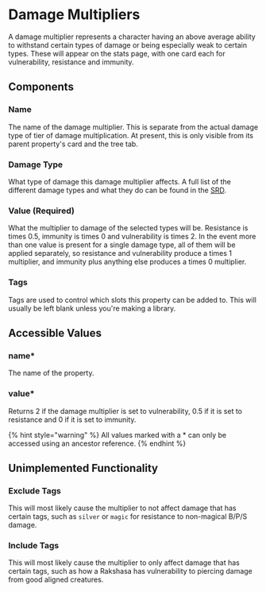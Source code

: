 # Damage Multipliers

A damage multiplier represents a character having an above average ability to withstand certain types of damage or being especially weak to certain types. These will appear on the stats page, with one card each for vulnerability, resistance and immunity.

## Components

### Name

The name of the damage multiplier. This is separate from the actual damage type of tier of damage multiplication. At present, this is only visible from its parent property's card and the tree tab.

### Damage Type

What type of damage this damage multiplier affects. A full list of the different damage types and what they do can be found in the [SRD](https://www.5esrd.com/gamemastering/combat/#Damage_Types).

### Value \(Required\)

What the multiplier to damage of the selected types will be. Resistance is times 0.5, immunity is times 0 and vulnerability is times 2. In the event more than one value is present for a single damage type, all of them will be applied separately, so resistance and vulnerability produce a times 1 multiplier, and immunity plus anything else produces a times 0 multiplier.

### Tags

Tags are used to control which slots this property can be added to. This will usually be left blank unless you're making a library.

## Accessible Values

### name\*

The name of the property.

### value\*

Returns 2 if the damage multiplier is set to vulnerability, 0.5 if it is set to resistance and 0 if it is set to immunity.

{% hint style="warning" %}
All values marked with a \* can only be accessed using an ancestor reference.
{% endhint %}

## Unimplemented Functionality

### Exclude Tags

This will most likely cause the multiplier to not affect damage that has certain tags, such as `silver` or `magic` for resistance to non-magical B/P/S damage.

### Include Tags

This will most likely cause the multiplier to only affect damage that has certain tags, such as how a Rakshasa has vulnerability to piercing damage from good aligned creatures.

